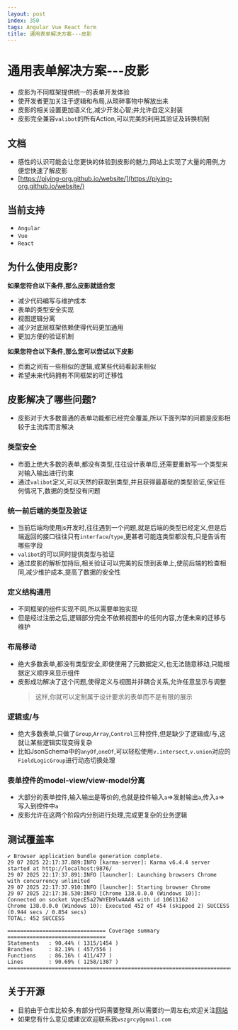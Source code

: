 ```yaml
---
layout: post
index: 350
tags: Angular Vue React form
title: 通用表单解决方案---皮影
---
```

# 通用表单解决方案---皮影

- 皮影为不同框架提供统一的表单开发体验
- 使开发者更加关注于逻辑和布局,从琐碎事物中解放出来
- 皮影的相关设置更加语义化,减少开发心智;并允许自定义封装
- 皮影完全兼容`valibot`的所有Action,可以完美的利用其验证及转换机制

## 文档
- 感性的认识可能会让您更快的体验到皮影的魅力,网站上实现了大量的用例,方便您快速了解皮影
- [https://piying-org.github.io/website/](https://piying-org.github.io/website/)

## 当前支持

- `Angular`
- `Vue`
- `React`

## 为什么使用皮影?

**如果您符合以下条件,那么皮影就适合您**

- 减少代码编写与维护成本
- 表单的类型安全实现
- 视图逻辑分离
- 减少对底层框架依赖使得代码更加通用
- 更加方便的验证机制

**如果您符合以下条件,那么您可以尝试以下皮影**

- 页面之间有一些相似的逻辑,或某些代码看起来相似
- 希望未来代码拥有不同框架的可迁移性

## 皮影解决了哪些问题?

- 皮影对于大多数普通的表单功能都已经完全覆盖,所以下面列举的问题是皮影相较于主流库而言解决

### 类型安全

- 市面上绝大多数的表单,都没有类型,往往设计表单后,还需要重新写一个类型来对输入输出进行约束
- 通过`valibot`定义,可以天然的获取到类型,并且获得最基础的类型验证,保证任何情况下,数据的类型没有问题

### 统一前后端的类型及验证

- 当前后端均使用js开发时,往往遇到一个问题,就是后端的类型已经定义,但是后端返回的接口往往只有`interface`/`type`,更甚者可能连类型都没有,只是告诉有哪些字段
- `valibot`的可以同时提供类型与验证
- 通过皮影的解析加持后,相关验证可以完美的反馈到表单上,使前后端的检查相同,减少维护成本,提高了数据的安全性

### 定义结构通用

- 不同框架的组件实现不同,所以需要单独实现
- 但是经过注册之后,逻辑部分完全不依赖视图中的任何内容,方便未来的迁移与维护

### 布局移动

- 绝大多数表单,都没有类型安全,即使使用了元数据定义,也无法随意移动,只能根据定义顺序来显示组件
- 皮影成功解决了这个问题,使得定义与视图并非耦合关系,允许任意显示与调整
  > 这样,你就可以定制属于设计要求的表单而不是有限的展示

### 逻辑或/与

- 绝大多数表单,只做了`Group`,`Array`,`Control`三种控件,但是缺少了逻辑或/与,这就让某些逻辑实现变得复杂
- 比如JsonSchema中的`anyOf`,`oneOf`,可以轻松使用`v.intersect`,`v.union`对应的`FieldLogicGroup`进行动态切换处理

### 表单控件的model-view/view-model分离

- 大部分的表单控件,输入输出是等价的,也就是控件输入`a`=>发射输出`a`,传入`a`=>写入到控件中`a`
- 皮影允许在这两个阶段内分别进行处理,完成更复杂的业务逻辑


## 测试覆盖率

```shell
✔ Browser application bundle generation complete.
29 07 2025 22:17:37.889:INFO [karma-server]: Karma v6.4.4 server started at http://localhost:9876/
29 07 2025 22:17:37.891:INFO [launcher]: Launching browsers Chrome with concurrency unlimited
29 07 2025 22:17:37.910:INFO [launcher]: Starting browser Chrome
29 07 2025 22:17:38.530:INFO [Chrome 138.0.0.0 (Windows 10)]: Connected on socket VqecE5a27WYED9lwAAAB with id 10611162
Chrome 138.0.0.0 (Windows 10): Executed 452 of 454 (skipped 2) SUCCESS (0.944 secs / 0.854 secs)
TOTAL: 452 SUCCESS

=============================== Coverage summary ===============================
Statements   : 90.44% ( 1315/1454 )
Branches     : 82.19% ( 457/556 )
Functions    : 86.16% ( 411/477 )
Lines        : 90.69% ( 1258/1387 )
================================================================================
```

## 关于开源

- 目前由于仓库比较多,有部分代码需要整理,所以需要约一周左右;欢迎关注[网站](https://piying-org.github.io/website/)
- 如果您有什么意见或建议欢迎联系我`wszgrcy@gmail.com`
